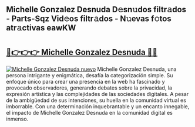 ## Michelle Gonzalez Desnuda D𝚎sn𝚞dos filtr𝚊dos - Parts-Sqz Vid𝚎os filtr𝚊dos - N𝚞evas f𝚘tos atr𝚊ctivas eawKW

# <h2><a href="http://mb980ok.tromn.icu/?c=Michelle+Gonzalez+Desnuda">🔗👉👉👉 Michelle Gonzalez Desnuda 🔗🔗</a></h2>

[![Michelle Gonzalez Desnuda nuevo](https://i.imgur.com/pEAQMta.gif)](http://mb980ok.tromn.icu/?c=Michelle+Gonzalez+Desnuda)
Michelle Gonzalez Desnuda, una persona intrigante y enigmática, desafía la categorización simple. Su enfoque único para crear una presencia en la web ha fascinado y provocado observadores, generando debates sobre la privacidad, la expresión artística y las complejidades de las sociedades digitales. A pesar de la ambigüedad de sus intenciones, su huella en la comunidad virtual es imborrable. Con una determinación inquebrantable y un encanto innegable, el impacto de Michelle Gonzalez Desnuda en la comunidad digital es inmenso.
